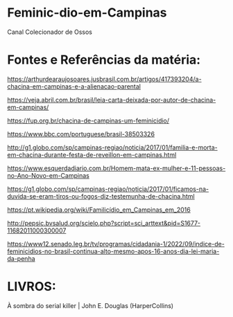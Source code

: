 # Feminic-dio-em-Campinas
Canal Colecionador de Ossos

# Fontes e Referências da matéria:

https://arthurdearaujosoares.jusbrasil.com.br/artigos/417393204/a-chacina-em-campinas-e-a-alienacao-parental

https://veja.abril.com.br/brasil/leia-carta-deixada-por-autor-de-chacina-em-campinas/

https://fup.org.br/chacina-de-campinas-um-feminicidio/

https://www.bbc.com/portuguese/brasil-38503326

http://g1.globo.com/sp/campinas-regiao/noticia/2017/01/familia-e-morta-em-chacina-durante-festa-de-reveillon-em-campinas.html

https://www.esquerdadiario.com.br/Homem-mata-ex-mulher-e-11-pessoas-no-Ano-Novo-em-Campinas

https://g1.globo.com/sp/campinas-regiao/noticia/2017/01/ficamos-na-duvida-se-eram-tiros-ou-fogos-diz-testemunha-de-chacina.html

https://pt.wikipedia.org/wiki/Familicídio_em_Campinas_em_2016

http://pepsic.bvsalud.org/scielo.php?script=sci_arttext&pid=S1677-11682011000300007

https://www12.senado.leg.br/tv/programas/cidadania-1/2022/09/indice-de-feminicidios-no-brasil-continua-alto-mesmo-apos-16-anos-dia-lei-maria-da-penha



# LIVROS:

À sombra do serial killer | John E. Douglas (HarperCollins)
